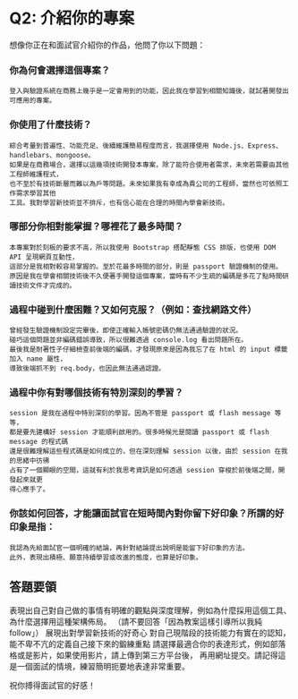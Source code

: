 # Q2: 介紹你的專案
想像你正在和面試官介紹你的作品，他問了你以下問題：

### 你為何會選擇這個專案？
```
登入與驗證系統在商務上幾乎是一定會用到的功能，因此我在學習到相關知識後，就試著開發出可應用的專案。
```
### 你使用了什麼技術？
```
綜合考量到普遍性、功能充足、後續維護簡易程度而言，我選擇使用 Node.js、Express、handlebars、mongoose。
如果是在商務場合，選擇以這幾項技術開發本專案，除了能符合使用者需求，未來若需要由其他工程師維護程式，
也不至於有技術斷層而難以為戶等問題。未來如果我有幸成為貴公司的工程師，當然也可依照工作需求學習其他
工具。我對學習新技術並不排斥，也有信心能在合理的時間內學會新技術。
```
### 哪部分你相對能掌握？哪裡花了最多時間？
```
本專案對於刻板的要求不高，所以我使用 Bootstrap 搭配靜態 CSS 排版，也使用 DOM API 呈現網頁互動性，
這部分是我相對較容易掌握的。至於花最多時間的部分，則是 passport 驗證機制的使用。
原因是我在學會相關技術後不久便著手開發這個專案，當時有不少生疏的編碼是多花了點時間研讀技術文件才完成的。
```
### 過程中碰到什麼困難？又如何克服？（例如：查找網路文件）
```
曾經發生驗證機制設定完畢後，即使正確輸入帳號密碼仍無法通過驗證的狀況。
碰巧這個問題並非編碼錯誤導致，所以很難透過 console.log 看出問題所在。
最後我是耐著性子仔細檢查前後端的編碼，才發現原來是因為我忘了在 html 的 input 標籤加入 name 屬性，
導致後端抓不到 req.body，也因此無法通過認證。
```
### 過程中你有對哪個技術有特別深刻的學習？
```
session 是我在過程中特別深刻的學習。因為不管是 passport 或 flash message 等等，
都是要先建構好 session 才能順利啟用的。很多時候光是閱讀 passport 或 flash message 的程式碼
還是很難理解這些程式碼是如何成立的，但在深刻理解 session 以後，由於 session 在我的思緒中彷彿
占有了一個顯眼的空間，這就有利於我思考資訊是如何透過 session 穿梭於前後端之間，開發起來就更
得心應手了。
```
### 你該如何回答，才能讓面試官在短時間內對你留下好印象？所謂的好印象是指：
```
我認為先給面試官一個明確的結論，再針對結論提出說明是能留下好印象的方法。
此外，表現出積極、願意持續學習或改進的態度，也算是好印象。
```

## 答題要領
表現出自己對自己做的事情有明確的觀點與深度理解，例如為什麼採用這個工具、為什麼選擇用這種架構佈局。
（請不要回答「因為教案這樣引導所以我純 follow」）
展現出對學習新技術的好奇心
對自己現階段的技術能力有實在的認知，能不卑不亢的定義自己接下來的鍛練重點
請選擇最適合你的表達形式，例如部落格或是影片，如果使用影片，請上傳到第三方平台後，
再用網址提交。請記得這是一個面試的情境，練習簡明扼要地表達非常重要。

祝你搏得面試官的好感！